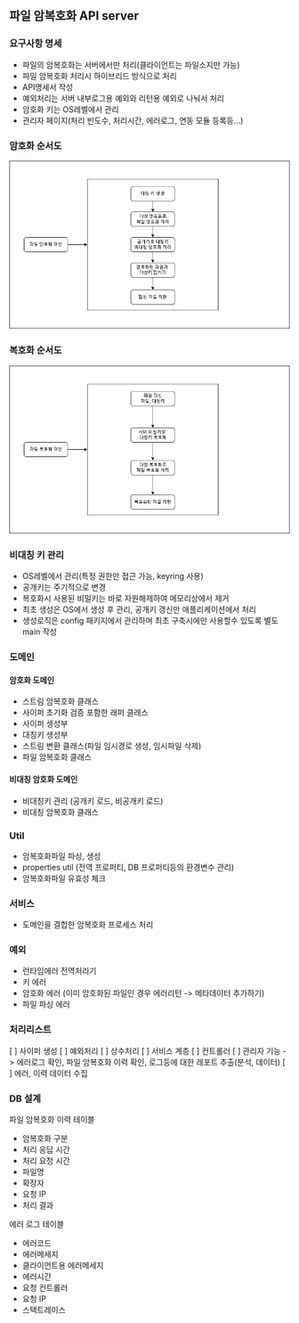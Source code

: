 ## 파일 암복호화 API server

### 요구사항 명세
- 파일의 암복호화는 서버에서만 처리(클라이언트는 파일소지만 가능)
- 파일 암복호화 처리시 하이브리드 방식으로 처리
- API명세서 작성
- 예외처리는 서버 내부로그용 예외와 리턴용 예외로 나눠서 처리
- 암호화 키는 OS레벨에서 관리
- 관리자 페이지(처리 빈도수, 처리시간, 에러로그, 연동 모듈 등록등...)

### 암호화 순서도

![enc_flow](./encFlow.png)

### 복호화 순서도

![dec_flow](./decFlow.png)

### 비대칭 키 관리
- OS레벨에서 관리(특정 권한만 접근 가능, keyring 사용)
- 공개키는 주기적으로 변경 
- 복호화시 사용된 비밀키는 바로 자원해제하여 메모리상에서 제거 
- 최초 생성은 OS에서 생성 후 관리, 공개키 갱신만 애플리케이션에서 처리
- 생성로직은 config 패키지에서 관리하며 최초 구축시에만 사용할수 있도록 별도 main 작성

### 도메인
#### 암호화 도메인
- 스트림 암복호화 클래스
- 사이퍼 초기화 검증 포함한 래퍼 클래스
- 사이퍼 생성부
- 대칭키 생성부
- 스트림 변환 클래스(파일 임시경로 생성, 임시파일 삭제)
- 파일 암복호화 클래스

#### 비대칭 암호화 도메인
- 비대칭키 관리 (공개키 로드, 비공개키 로드)
- 비대칭 암복호화 클래스

### Util
- 암복호화파일 파싱, 생성
- properties util (전역 프로퍼티, DB 프로퍼티등의 환경변수 관리)
- 암복호화파일 유효성 체크

### 서비스
- 도메인을 결합한 암복호화 프로세스 처리

### 예외
- 런타임에러 전역처리기
- 키 에러
- 암호화 에러 (이미 암호화된 파일인 경우 에러리턴 -> 메타데이터 추가하기) 
- 파일 파싱 에러

### 처리리스트
[ ] 사이퍼 생성
[ ] 예외처리
[ ] 상수처리
[ ] 서비스 계층
[ ] 컨트롤러
[ ] 관리자 기능 -> 에러로그 확인, 파일 암복호화 이력 확인, 로그등에 대한 레포트 추출(분석, 데이터)
[ ] 에러, 이력 데이터 수집

### DB 설계
파일 암복호화 이력 테이블
- 암복호화 구분
- 처리 응답 시간
- 처리 요청 시간
- 파일명
- 확장자
- 요청 IP
- 처리 결과

에러 로그 테이블
- 에러코드
- 에러메세지
- 클라이언트용 에러메세지
- 에러시간
- 요청 컨트롤러
- 요청 IP
- 스택트레이스


